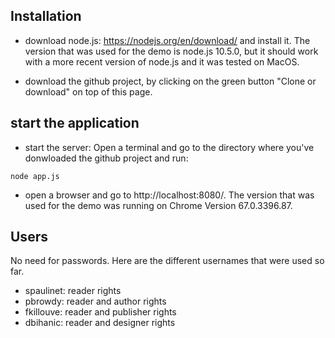 ## Installation

* download node.js: https://nodejs.org/en/download/ and install it. The version that was used for the demo is node.js 10.5.0, but it should work with a more recent version of node.js and it was tested on MacOS.

* download the github project, by clicking on the green button "Clone or download" on top of this page. 


## start the application
 
* start the server:
Open a terminal and go to the directory where you've donwloaded the github project and run:

``` 
node app.js
``` 

* open a browser and go to http://localhost:8080/. The version that was used for the demo was running on Chrome Version 67.0.3396.87.

## Users

No need for passwords. Here are the different usernames that were used so far.

* spaulinet: reader rights
* pbrowdy: reader and author rights
* fkillouve: reader and publisher rights
* dbihanic: reader and designer rights